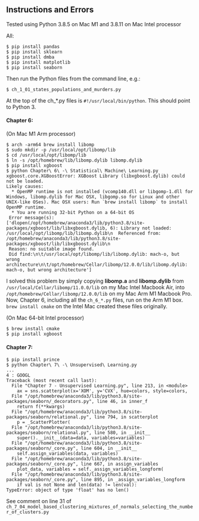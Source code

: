 ## Instructions and Errors

Tested using Python 3.8.5 on Mac M1 and 3.8.11 on Mac Intel processor

All:
```
$ pip install pandas
$ pip install sklearn
$ pip install dmba
$ pip install matplotlib
$ pip install seaborn
```
Then run the Python files from the command line, e.g.:

`$ ch_1_01_states_populations_and_murders.py`

At the top of the ch_*.py files is `#!/usr/local/bin/python`.
This should point to Python 3.

#### Chapter 6:
(On Mac M1 Arm processor)
```
$ arch -arm64 brew install libomp
$ sudo mkdir -p /usr/local/opt/libomp/lib
$ cd /usr/local/opt/libomp/lib
$ ln -s /opt/homebrew/lib/libomp.dylib libomp.dylib
$ pip install xgboost
$ python Chapter\ 6\ -\ Statistical\ Machine\ Learning.py
xgboost.core.XGBoostError: XGBoost Library (libxgboost.dylib) could not be loaded.
Likely causes:
  * OpenMP runtime is not installed (vcomp140.dll or libgomp-1.dll for Windows, libomp.dylib for Mac OSX, libgomp.so for Linux and other UNIX-like OSes). Mac OSX users: Run `brew install libomp` to install OpenMP runtime.
  * You are running 32-bit Python on a 64-bit OS
 Error message(s): ['dlopen(/opt/homebrew/anaconda3/lib/python3.8/site-packages/xgboost/lib/libxgboost.dylib, 6): Library not loaded: /usr/local/opt/libomp/lib/libomp.dylib\n  Referenced from: /opt/homebrew/anaconda3/lib/python3.8/site-packages/xgboost/lib/libxgboost.dylib\n  
 Reason: no suitable image found.  
 Did find:\n\t/usr/local/opt/libomp/lib/libomp.dylib: mach-o, but wrong architecture\n\t/opt/homebrew/Cellar/libomp/12.0.0/lib/libomp.dylib: mach-o, but wrong architecture']
```
I solved this problem by simply copying **libomp.a** and **libomp.dylib** from `/usr/local/Cellar/libomp/11.0.0/lib` on my Mac Intel Macbook Air, into `/opt/homebrew/Cellar/libomp/12.0.0/lib` on my Mac Arm M1 Macbook Pro. Now, Chapter 6, including all the `ch_6_*.py` files, run on the Arm M1 box. `brew install cmake` on the Intel Mac created these files originally.


(On Mac 64-bit Intel processor)
```
$ brew install cmake
$ pip install xgboost
```

#### Chapter 7:
```
$ pip install prince
$ python Chapter\ 7\ -\ Unsupervised\ Learning.py
...
4 : GOOGL
Traceback (most recent call last):
  File "Chapter 7 - Unsupervised Learning.py", line 213, in <module>
    ax = sns.scatterplot(x='XOM', y='CVX', hue=colors, style=colors,
  File "/opt/homebrew/anaconda3/lib/python3.8/site-packages/seaborn/_decorators.py", line 46, in inner_f
    return f(**kwargs)
  File "/opt/homebrew/anaconda3/lib/python3.8/site-packages/seaborn/relational.py", line 794, in scatterplot
    p = _ScatterPlotter(
  File "/opt/homebrew/anaconda3/lib/python3.8/site-packages/seaborn/relational.py", line 580, in __init__
    super().__init__(data=data, variables=variables)
  File "/opt/homebrew/anaconda3/lib/python3.8/site-packages/seaborn/_core.py", line 604, in __init__
    self.assign_variables(data, variables)
  File "/opt/homebrew/anaconda3/lib/python3.8/site-packages/seaborn/_core.py", line 667, in assign_variables
    plot_data, variables = self._assign_variables_longform(
  File "/opt/homebrew/anaconda3/lib/python3.8/site-packages/seaborn/_core.py", line 895, in _assign_variables_longform
    if val is not None and len(data) != len(val):
TypeError: object of type 'float' has no len()
```
See comment on line 31 of `ch_7_04_model_based_clustering_mixtures_of_normals_selecting_the_number_of_clusters.py`
